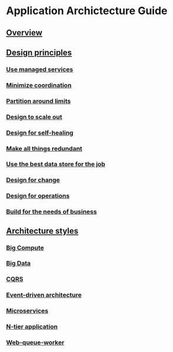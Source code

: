 # Application Archictecture Guide

## [Overview](./index.md)

## [Design principles](./design-principles/index.md)
### [Use managed services](./design-principles/managed-services.md)
### [Minimize coordination](./design-principles/minimize-coordination.md)
### [Partition around limits](./design-principles/partition.md)
### [Design to scale out](./design-principles/scale-out.md)
### [Design for self-healing](./design-principles/self-healing.md)
### [Make all things redundant](./design-principles/redundancy.md)
### [Use the best data store for the job](./design-principles/use-the-best-data-store.md)
### [Design for change](./design-principles/design-for-change.md)
### [Design for operations](./design-principles/design-for-operations.md)
### [Build for the needs of business](./design-principles/build-for-business.md)

## [Architecture styles](./architecture-styles/index.md)
### [Big Compute](./architecture-styles/big-compute.md)
### [Big Data](./architecture-styles/big-data.md)
### [CQRS](./architecture-styles/cqrs.md)
### [Event-driven architecture](./architecture-styles/event-driven.md)
### [Microservices](./architecture-styles/microservices.md)
### [N-tier application](./architecture-styles/n-tier.md)
### [Web-queue-worker](./architecture-styles/web-queue-worker.md)

